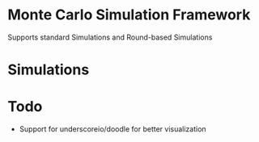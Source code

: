 # Monte Carlo Simulation Framework
Supports standard Simulations and Round-based Simulations

# Simulations


# Todo
+ Support for underscoreio/doodle for better visualization